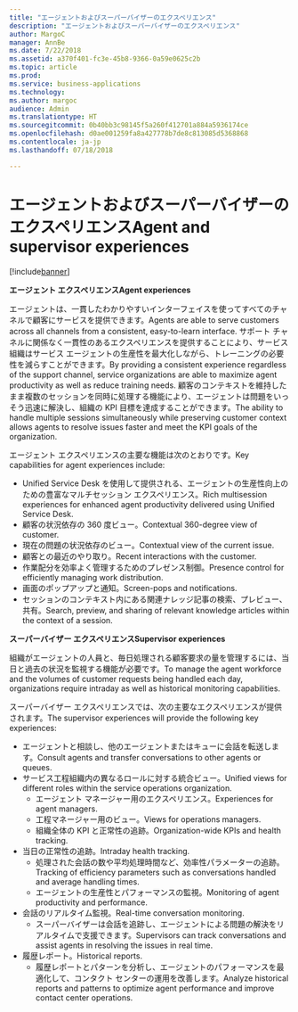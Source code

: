 ```yaml
---
title: "エージェントおよびスーパーバイザーのエクスペリエンス"
description: "エージェントおよびスーパーバイザーのエクスペリエンス"
author: MargoC
manager: AnnBe
ms.date: 7/22/2018
ms.assetid: a370f401-fc3e-45b8-9366-0a59e0625c2b
ms.topic: article
ms.prod: 
ms.service: business-applications
ms.technology: 
ms.author: margoc
audience: Admin
ms.translationtype: HT
ms.sourcegitcommit: 0b40bb3c98145f5a260f412701a884a5936174ce
ms.openlocfilehash: d0ae001259fa8a427778b7de8c813085d5368868
ms.contentlocale: ja-jp
ms.lasthandoff: 07/18/2018

---
```


#  <a name="agent-and-supervisor-experiences"></a><span data-ttu-id="0d375-103">エージェントおよびスーパーバイザーのエクスペリエンス</span><span class="sxs-lookup"><span data-stu-id="0d375-103">Agent and supervisor experiences</span></span>


[!include[banner](../../../includes/banner.md)]

<span data-ttu-id="0d375-104">**エージェント エクスペリエンス**</span><span class="sxs-lookup"><span data-stu-id="0d375-104">**Agent experiences**</span></span>

<span data-ttu-id="0d375-105">エージェントは、一貫したわかりやすいインターフェイスを使ってすべてのチャネルで顧客にサービスを提供できます。</span><span class="sxs-lookup"><span data-stu-id="0d375-105">Agents are able to serve customers across all channels from a consistent, easy-to-learn interface.</span></span> <span data-ttu-id="0d375-106">サポート チャネルに関係なく一貫性のあるエクスペリエンスを提供することにより、サービス組織はサービス エージェントの生産性を最大化しながら、トレーニングの必要性を減らすことができます。</span><span class="sxs-lookup"><span data-stu-id="0d375-106">By providing a consistent experience regardless of the support channel, service organizations are able to maximize agent productivity as well as reduce training needs.</span></span> <span data-ttu-id="0d375-107">顧客のコンテキストを維持したまま複数のセッションを同時に処理する機能により、エージェントは問題をいっそう迅速に解決し、組織の KPI 目標を達成することができます。</span><span class="sxs-lookup"><span data-stu-id="0d375-107">The ability to handle multiple sessions simultaneously while preserving customer context allows agents to resolve issues faster and meet the KPI goals of the organization.</span></span>

<span data-ttu-id="0d375-108">エージェント エクスペリエンスの主要な機能は次のとおりです。</span><span class="sxs-lookup"><span data-stu-id="0d375-108">Key capabilities for agent experiences include:</span></span>

-   <span data-ttu-id="0d375-109">Unified Service Desk を使用して提供される、エージェントの生産性向上のための豊富なマルチセッション エクスペリエンス。</span><span class="sxs-lookup"><span data-stu-id="0d375-109">Rich multisession experiences for enhanced agent productivity delivered using Unified Service Desk.</span></span>
-   <span data-ttu-id="0d375-110">顧客の状況依存の 360 度ビュー。</span><span class="sxs-lookup"><span data-stu-id="0d375-110">Contextual 360-degree view of customer.</span></span>
-   <span data-ttu-id="0d375-111">現在の問題の状況依存のビュー。</span><span class="sxs-lookup"><span data-stu-id="0d375-111">Contextual view of the current issue.</span></span>
-   <span data-ttu-id="0d375-112">顧客との最近のやり取り。</span><span class="sxs-lookup"><span data-stu-id="0d375-112">Recent interactions with the customer.</span></span>
-   <span data-ttu-id="0d375-113">作業配分を効率よく管理するためのプレゼンス制御。</span><span class="sxs-lookup"><span data-stu-id="0d375-113">Presence control for efficiently managing work distribution.</span></span>
-   <span data-ttu-id="0d375-114">画面のポップアップと通知。</span><span class="sxs-lookup"><span data-stu-id="0d375-114">Screen-pops and notifications.</span></span>
-   <span data-ttu-id="0d375-115">セッションのコンテキスト内にある関連ナレッジ記事の検索、プレビュー、共有。</span><span class="sxs-lookup"><span data-stu-id="0d375-115">Search, preview, and sharing of relevant knowledge articles within the context of a session.</span></span>

<span data-ttu-id="0d375-116">**スーパーバイザー エクスペリエンス**</span><span class="sxs-lookup"><span data-stu-id="0d375-116">**Supervisor experiences**</span></span>

<span data-ttu-id="0d375-117">組織がエージェントの人員と、毎日処理される顧客要求の量を管理するには、当日と過去の状況を監視する機能が必要です。</span><span class="sxs-lookup"><span data-stu-id="0d375-117">To manage the agent workforce and the volumes of customer requests being handled each day, organizations require intraday as well as historical monitoring capabilities.</span></span> 

<span data-ttu-id="0d375-118">スーパーバイザー エクスペリエンスでは、次の主要なエクスペリエンスが提供されます。</span><span class="sxs-lookup"><span data-stu-id="0d375-118">The supervisor experiences will provide the following key experiences:</span></span>

-   <span data-ttu-id="0d375-119">エージェントと相談し、他のエージェントまたはキューに会話を転送します。</span><span class="sxs-lookup"><span data-stu-id="0d375-119">Consult agents and transfer conversations to other agents or queues.</span></span> 
-   <span data-ttu-id="0d375-120">サービス工程組織内の異なるロールに対する統合ビュー。</span><span class="sxs-lookup"><span data-stu-id="0d375-120">Unified views for different roles within the service operations organization.</span></span>
    -   <span data-ttu-id="0d375-121">エージェント マネージャー用のエクスペリエンス。</span><span class="sxs-lookup"><span data-stu-id="0d375-121">Experiences for agent managers.</span></span>
    -   <span data-ttu-id="0d375-122">工程マネージャー用のビュー。</span><span class="sxs-lookup"><span data-stu-id="0d375-122">Views for operations managers.</span></span>
    -   <span data-ttu-id="0d375-123">組織全体の KPI と正常性の追跡。</span><span class="sxs-lookup"><span data-stu-id="0d375-123">Organization-wide KPIs and health tracking.</span></span>
-   <span data-ttu-id="0d375-124">当日の正常性の追跡。</span><span class="sxs-lookup"><span data-stu-id="0d375-124">Intraday health tracking.</span></span>
    -   <span data-ttu-id="0d375-125">処理された会話の数や平均処理時間など、効率性パラメーターの追跡。</span><span class="sxs-lookup"><span data-stu-id="0d375-125">Tracking of efficiency parameters such as conversations handled and average handling times.</span></span>
    -   <span data-ttu-id="0d375-126">エージェントの生産性とパフォーマンスの監視。</span><span class="sxs-lookup"><span data-stu-id="0d375-126">Monitoring of agent productivity and performance.</span></span>
-   <span data-ttu-id="0d375-127">会話のリアルタイム監視。</span><span class="sxs-lookup"><span data-stu-id="0d375-127">Real-time conversation monitoring.</span></span>
    -   <span data-ttu-id="0d375-128">スーパーバイザーは会話を追跡し、エージェントによる問題の解決をリアルタイムで支援できます。</span><span class="sxs-lookup"><span data-stu-id="0d375-128">Supervisors can track conversations and assist agents in resolving the issues in real time.</span></span>
-   <span data-ttu-id="0d375-129">履歴レポート。</span><span class="sxs-lookup"><span data-stu-id="0d375-129">Historical reports.</span></span>
    - <span data-ttu-id="0d375-130">履歴レポートとパターンを分析し、エージェントのパフォーマンスを最適化して、コンタクト センターの運用を改善します。</span><span class="sxs-lookup"><span data-stu-id="0d375-130">Analyze historical reports and patterns to optimize agent performance and improve contact center operations.</span></span>

